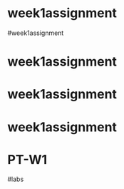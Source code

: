 # week1assignment
#week1assignment
# week1assignment
# week1assignment
# week1assignment
# PT-W1
#labs
